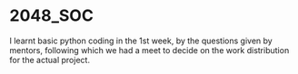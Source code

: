 # 2048_SOC

I learnt basic python coding in the 1st week, by the questions given by mentors, following which we had a meet to decide on the work distribution for the actual project. 
